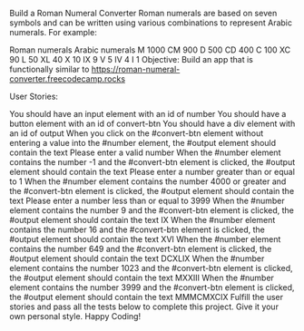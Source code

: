 Build a Roman Numeral Converter
Roman numerals are based on seven symbols and can be written using various combinations to represent Arabic numerals. For example:

Roman numerals Arabic numerals
M 1000
CM 900
D 500
CD 400
C 100
XC 90
L 50
XL 40
X 10
IX 9
V 5
IV 4
I 1
Objective: Build an app that is functionally similar to https://roman-numeral-converter.freecodecamp.rocks

User Stories:

You should have an input element with an id of number
You should have a button element with an id of convert-btn
You should have a div element with an id of output
When you click on the #convert-btn element without entering a value into the #number element, the #output element should contain the text Please enter a valid number
When the #number element contains the number -1 and the #convert-btn element is clicked, the #output element should contain the text Please enter a number greater than or equal to 1
When the #number element contains the number 4000 or greater and the #convert-btn element is clicked, the #output element should contain the text Please enter a number less than or equal to 3999
When the #number element contains the number 9 and the #convert-btn element is clicked, the #output element should contain the text IX
When the #number element contains the number 16 and the #convert-btn element is clicked, the #output element should contain the text XVI
When the #number element contains the number 649 and the #convert-btn element is clicked, the #output element should contain the text DCXLIX
When the #number element contains the number 1023 and the #convert-btn element is clicked, the #output element should contain the text MXXIII
When the #number element contains the number 3999 and the #convert-btn element is clicked, the #output element should contain the text MMMCMXCIX
Fulfill the user stories and pass all the tests below to complete this project. Give it your own personal style. Happy Coding!
